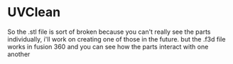 # UVClean
So the .stl file is sort of broken because you can't really see the parts individually, i'll work on creating one of those in the future. but the .f3d file works in fusion 360 and you can see how the parts interact with one another

